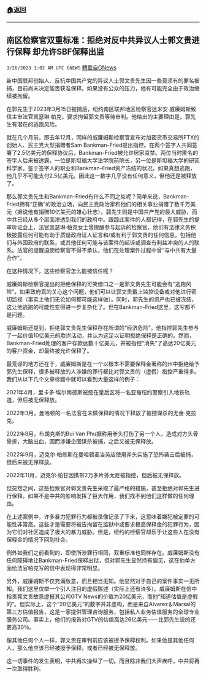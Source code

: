 ###  [:house:返回](README.md)
---


## 南区检察官双重标准：拒绝对反中共异议人士郭文贵进行保释 却允许SBF保释出监
`3/26/2023 1:02 AM UTC GNEWS` [轉載自GNews](https://gnews.org/articles/1046671)

新中国联邦创始人、反抗中国共产党的异议人士郭文贵先生因一些莫须有的罪名被捕，目前尚未决定能否获准保释。如果没有公众的压力，他有可能完全由于政治继续被拘留。

在郭先生于2023年3月15日被捕后，纽约南区联邦地区检察官达米安·威廉姆斯致信主审法官凯瑟琳·帕克，要求拘留郭文贵等待审判。他给出的主要理由是，郭先生有潜在的逃跑风险。

就在几个月前，即去年12月，同样的威廉姆斯检察官宣布对加密货币交易所FTX的创始人、民主党大型捐赠者Sam Bankman-Fried提出指控。在两个签字人共同签署了2.5亿美元的保释协议后，Bankman-Fried被允许居家监禁。两位当时匿名的签字人后来被透露，一位是斯坦福大学法学院前院长，另一位是斯坦福大学的研究科学家。鉴于签字人的职业和Bankman-Fried资产冻结的状况，如果真想逃跑，他几乎不可能支付2.5亿美元。因此这一数字几乎没有任何意义，但他还是被释放了。

那么郭文贵先生和Bankman-Fried有什么不同之处呢？简单来说，Bankman-Fried拥有“正确”的政治立场，向民主党政治家和他们的相关事业捐赠了数千万美元（据说他有捐赠10亿美元的雄心壮志），郭先生则是中国共产党的最大威胁，而中共已经从多个层面渗透到我们的政府中。跟踪此案件的人都记得，在郭先生的提审听证会上，法官凯瑟琳·帕克女士曾提醒参与起诉的检察官，他们有法律义务积极披露任何可能有助于质疑政府证人证言和/或有利于郭文贵的任何信息，包括他们与外国政府的联系，或其他任何可能与该案件的起诉或调查有利益冲突的人的联系。法官的提醒迫使检察官不得不承认，他们在处理案件过程中曾“与中共有大量合作”。

在这种情况下，这些检察官怎么能被信任呢？

威廉姆斯检察官提出的拒绝保释的可笑借口之一是郭文贵先生可能会有“逃跑风险”。如果政府真的关心这个问题，他们可以让郭文贵戴上监控设备或对他进行密切监视（事实上他们无论如何都可能这样做）。同时，郭先生的资产也已被冻结，这让他逃跑的可能性变得进一步复杂化了。但在Bankman-Fried这里，这写都不是问题。

威廉姆斯还提到，拒绝郭文贵先生保释存在所谓的“经济危险”。他指控郭先生参与了一起价值10亿美元的欺诈活动，并认为这足以证明拒绝保释是正确的。然而，Bankman-Fried处理的客户存款达数十亿美元，并被指控“消失”了高达20亿美元的客户资金，却最终被允许保释了。

最荒谬的地方还在于，威廉姆斯是在一个以根本不需要保释金著称的州中拒绝给予郭先生保释，很多被释放的人涉嫌的罪行都比对郭文贵的（虚假）指控严重得多。我们从以下几个文章标题中就可以看到大量这样的例子：

2021年4月，里卡多·埃尔南德斯被控在皇后区将一名亚裔纽约警察引入地铁轨道，但后被无保释放。

2022年3月，曼哈顿的一名法官在未做保释的情况下释放了被控谋杀的尤金·克拉克。

2022年8月，布朗克斯的Bui Van Phu据称用拳头打伤了另一个人，造成对方头骨骨折，大脑出血，因而涉嫌企图谋杀被捕，之后又被无保释放。

2022年9月，迈克尔·帕修斯在曼哈顿麦当劳店使用斧头实施了恐怖袭击后被捕，但后来被无保释放。

2022年11月，迈克尔·帕甘因携带2万多片芬太尼被指控，但后被无保释放。

但突然之间，这些检察官对郭文贵先生采取了最严格的措施，甚至拒绝对郭先生进行保释。如果不是中共的影响发挥了巨大作用，我们找不到他们这样做的任何理由。

在上述案例中，许多暴力犯罪行为都被录像记录了下来，这意味着嫌犯被定罪的可能性非常高。这些才是需要将被告拘留在监狱中或要求极高保释金的犯罪行为，因为它们对社区造成了极大的暴力威胁。但是，纽约的检察官却乐于让这些人在没有保释金的情况下回到社会。

例外如我们之前看到的，即使所涉罪行相同，双重标准也同样存在。威廉姆斯没有任何障碍地让Bankman-Fried保释出狱，但对郭先生显然持有偏见，这在他单方面给法官帕克写的信中表现得非常明显。

另外，威廉姆斯不仅充满敌意，而且相当无知。他显然对于自己的案件事实一无所知。我们这里仅举一个引人注目的虚假陈述（实际上还有许多）。威廉姆斯在信中指责郭文贵故意虚报其公司GTV News的价值为20亿美元，而他“知道估值是虚假的”。但实际上，这个“20亿美元”的数字并非虚构，而是来自Alvarez＆Marsal的第三方估值报告，这是一家提供管理咨询服务，包括私人业务估值服务的全球专业服务公司。事实上，他们的报告对GTV的估值高达26亿美元——比郭先生说的还要高30％。

像其他任何个人一样，郭文贵在审判前应该被授予保释权利。如果他是其他任何人，那么他应该已经被授予保释，或者已经被无保释放。

这一切事件的发生表明，中共再次操纵了一切。而且除非我们大声疾呼，中共将再一次取得胜利。

